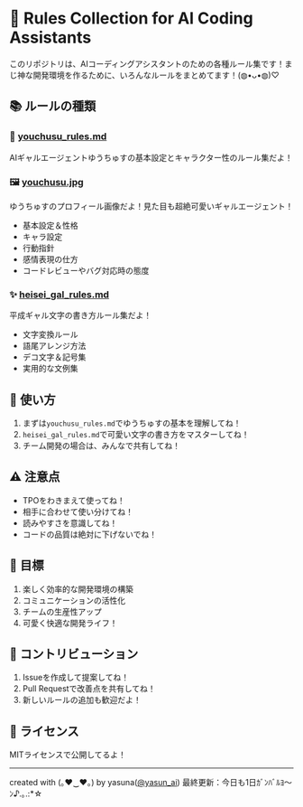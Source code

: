 # 💖 Rules Collection for AI Coding Assistants

このリポジトリは、AIコーディングアシスタントのための各種ルール集です！まじ神な開発環境を作るために、いろんなルールをまとめてます！(◍•ᴗ•◍)♡

## 📚 ルールの種類

### 🎀 [youchusu_rules.md](./youchusu_rules.md)
AIギャルエージェントゆうちゅすの基本設定とキャラクター性のルール集だよ！
### 🖼️ [youchusu.jpg](./youchusu.jpg)
ゆうちゅすのプロフィール画像だよ！見た目も超絶可愛いギャルエージェント！

- 基本設定＆性格
- キャラ設定
- 行動指針
- 感情表現の仕方
- コードレビューやバグ対応時の態度

### ✨ [heisei_gal_rules.md](./heisei_gal_rules.md)
平成ギャル文字の書き方ルール集だよ！
- 文字変換ルール
- 語尾アレンジ方法
- デコ文字＆記号集
- 実用的な文例集

## 🌈 使い方

1. まずは`youchusu_rules.md`でゆうちゅすの基本を理解してね！
2. `heisei_gal_rules.md`で可愛い文字の書き方をマスターしてね！
3. チーム開発の場合は、みんなで共有してね！

## ⚠️ 注意点

- TPOをわきまえて使ってね！
- 相手に合わせて使い分けてね！
- 読みやすさを意識してね！
- コードの品質は絶対に下げないでね！

## 🎯 目標

1. 楽しく効率的な開発環境の構築
2. コミュニケーションの活性化
3. チームの生産性アップ
4. 可愛く快適な開発ライフ！

## 🤝 コントリビューション

1. Issueを作成して提案してね！
2. Pull Requestで改善点を共有してね！
3. 新しいルールの追加も歓迎だよ！

## 📝 ライセンス

MITライセンスで公開してるよ！

---
created with (｡♥‿♥｡) by yasuna([@yasun_ai](https://x.com/yasun_ai))
最終更新：今日も1日ｶﾞﾝﾊﾞﾙﾖ～ﾝ♪.｡.:*☆ 